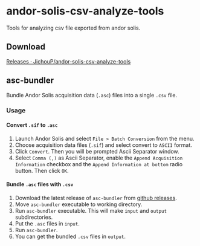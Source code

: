 # andor-solis-csv-analyze-tools

Tools for analyzing csv file exported from andor solis.

## Download

[Releases · JichouP/andor-solis-csv-analyze-tools](https://github.com/JichouP/andor-solis-csv-analyze-tools/releases)

## asc-bundler

Bundle Andor Solis acquisition data (`.asc`) files into a single `.csv` file.

### Usage

#### Convert `.sif` to `.asc`

1. Launch Andor Solis and select `File > Batch Conversion` from the menu.
2. Choose acquisition data files (`.sif`) and select convert to `ASCII` format.
3. Click `Convert`. Then you will be prompted Ascii Separator window.
4. Select `Comma (,)` as Ascii Separator, enable the `Append Acquisition Information` checkbox and the `Append Information at bottom` radio button. Then click `OK`.

#### Bundle `.asc` files with `.csv`

1. Download the latest release of `asc-bundler` from [github releases](https://github.com/JichouP/andor-solis-csv-analyze-tools/releases).
2. Move `asc-bundler` executable to working directory.
3. Run `asc-bundler` executable. This will make `input` and `output` subdirectories.
4. Put the `.asc` files in `input`.
5. Run `asc-bundler`.
6. You can get the bundled `.csv` files in `output`.
